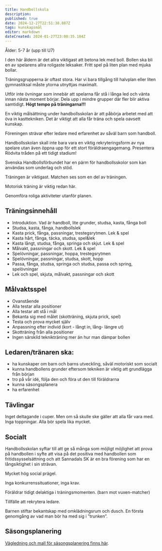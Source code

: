 ```yaml
---
title: Handbollskola
description: 
published: true
date: 2024-12-27T22:51:38.887Z
tags: kunskapsmål
editor: markdown
dateCreated: 2024-01-27T23:00:35.184Z
---
```


Ålder: 5-7 år (upp till U7)

I den här åldern är det allra viktigast att betona lek med boll. Bollen ska bli en av spelarens allra roligaste leksaker. Fritt spel på liten plan med mjuka bollar.

Träningsgrupperna är oftast stora. Har vi bara tillgång till halvplan eller liten gymnastiksal måste ytorna utnyttjas maximalt.

Utför inte övningar som innebär att spelarna får stå i långa led och vänta innan nästa moment börjar. Dela upp i mindre grupper där fler blir aktiva samtidigt. **Högt tempo på träningarna!!!**

En viktig målsättning under handbollsskolan är att påbörja arbetet med att öva in kasttekniken. Det är viktigt att alla får träna och spela oavsett kunskap.

Föreningen strävar efter ledare med erfarenhet av såväl barn som handboll.

Handbollsskolan skall inte bara vara en viktig rekryteringsform av nya spelare utan även öppna upp för ett stort föräldraengagemang. Presentera Rödvita tråden på ett tidigt stadium!

Svenska Handbollsförbundet har en pärm för handbollsskolor som kan användas som underlag och stöd.

Träningen är viktigast. Matchen ses som en del av träningen.

Motorisk träning är viktig redan här. 

Genomföra roliga aktiviteter utanför planen.

## Träningsinnehåll
* Introduktion. Vad är handboll, lite grunder, studsa, kasta, fånga boll
* Studsa, kasta, fånga, handbollslek
* Kasta prick, fånga, passningar, trestegsrytmen. Lek & spel 
* Kasta hårt, fånga, täcka, studsa, spel&lek 
* Kasta långt, studsa, fånga, springa och skjut. Lek & spel
* Målvakt, passningar och skott. Lek & spel
* Spelövningar, passningar, hoppa, trestegsrytmen
* Spelövningar, passningar, studsa, skott, hopp
* Passa, fånga, studsa, springa och studsa, passa och spring, spelövningar
* Lek och spel, skjuta, målvakt, passningar och skott

## Målvaktsspel
* Ovanstående
* Alla testar alla positioner
* Alla testar att stå i mål
* Bekanta sig med målet (skotträning, skjuta prick, spel)
* Testa och prova mycket själv
* Anpassning efter individ (kort - långt in, lång-  längre ut)
* Skotträning från alla positioner
* Ingen särskild teknikträning mer än hur man dämpar bollen

## Ledaren/tränaren ska:
* ha kunskaper om barn och barns utveckling, såväl motoriskt som socialt 
* kunna handbollens grunder eftersom tekniken är viktig att grundlägga från början 
* tro på vår idé, följa den och föra ut den till föräldrarna 
* kunna säsongsplanera 
* ha erfarenhet 

 ## Tävlingar
Inget deltagande i cuper. Men om så skulle ske gäller att alla får vara med. Inga toppningar. Alla bör spela lika mycket. 

## Socialt
Handbollsskolan syftar till att ge så många som möjligt möjlighet att prova på handbollen i syfte att visa på det positiva med handbollen som fritidssysselsättning och att Sannadals SK är en bra förening som har en långsiktighet i sin strävan.

Mycket hög social prägel.

Inga konkurrenssituationer, inga krav.

Föräldrar tidigt delaktiga i träningsmomenten. (barn mot vuxen-matcher)

Tillfälle att rekrytera ledare.

Barnen stiftar bekantskap med omklädningsrum och dusch. En första genomgång av vad man bör ha med sig i ”trunken”.

## Säsongsplanering
[Vägledning och mall för säsongsplanering finns här](/sasongsplanering).
